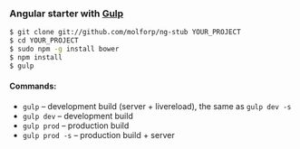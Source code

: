 ### Angular starter with [Gulp](http://gulpjs.com/)

```sh
$ git clone git://github.com/molforp/ng-stub YOUR_PROJECT
$ cd YOUR_PROJECT
$ sudo npm -g install bower
$ npm install
$ gulp
```

#### Commands:
* `gulp` – development build (server + livereload), the same as `gulp dev -s`
* `gulp dev` – development build
* `gulp prod` – production build
* `gulp prod -s` – production build + server
